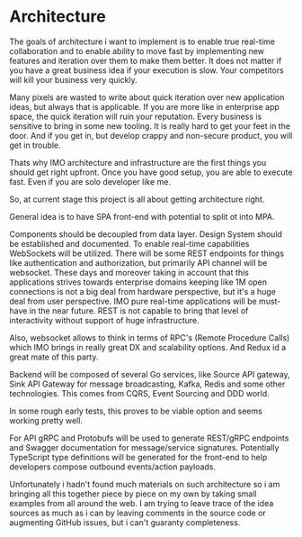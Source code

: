 # Architecture

The goals of architecture i want to implement is to enable true real-time collaboration and to enable ability to move fast by implementing new features and iteration over them to make them better. It does not matter if you have a great business idea if your execution is slow. Your competitors will kill your business very quickly.

Many pixels are wasted to write about quick iteration over new application ideas, but always that is applicable.
If you are more like in enterprise app space, the quick iteration will ruin your reputation. Every business is sensitive to bring in some new tooling. It is really hard to get your feet in the door. And if you get in, but develop crappy and non-secure product, you will get in trouble.

Thats why IMO architecture and infrastructure are the first things you should get right upfront.
Once you have good setup, you are able to execute fast. Even if you are solo developer like me.

So, at current stage this project is all about getting architecture right.

General idea is to have SPA front-end with potential to split ot into MPA.

Components should be decoupled from data layer. Design System should be established and documented. To enable real-time capabilities WebSockets will be utilized. There will be some REST endpoints for things like authentication and authorization, but primarily API channel will be websocket. These days and moreover taking in account that this applications strives towards enterprise domains keeping like 1M open connections is not a big deal from hardware perspective, but it's a huge deal from user perspective. IMO pure real-time applications will be must-have in the near future. REST is not capable to bring that level of interactivity without support of huge infrastructure.

Also, websocket allows to think in terms of RPC's (Remote Procedure Calls) which IMO brings in really great DX and scalability options. And Redux id a great mate of this party.

Backend will be composed of several Go services, like Source API gateway, Sink API Gateway for message broadcasting, Kafka, Redis and some other technologies. This comes from CQRS, Event Sourcing and DDD world.

In some rough early tests, this proves to be viable option and seems working pretty well.

For API gRPC and Protobufs will be used to generate REST/gRPC endpoints and Swagger documentation for message/service signatures. Potentially TypeScript type definitions will be generated for the front-end to help developers compose outbound events/action payloads.

Unfortunately i hadn't found much materials on such architecture so i am bringing all this together piece by piece on my own by taking small examples from all around the web. I am trying to leave trace of the idea sources as much as i can by leaving comments in the source code or augmenting GitHub issues, but i can't guaranty completeness.
